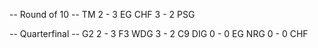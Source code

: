 -- Round of 10 --
TM 2 - 3 EG 
CHF 3 - 2 PSG

-- Quarterfinal --
G2  2 - 3 F3 
WDG 3 - 2 C9 
DIG 0 - 0 EG 
NRG 0 - 0 CHF
